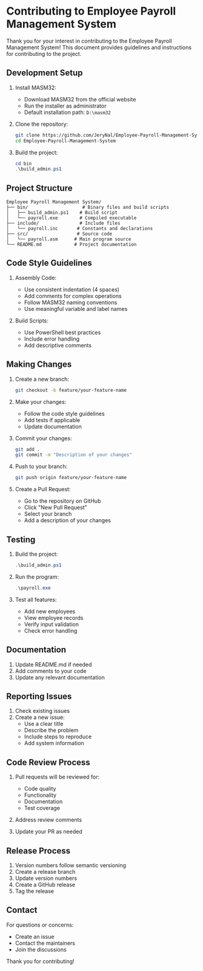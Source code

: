 # Contributing to Employee Payroll Management System

Thank you for your interest in contributing to the Employee Payroll Management System! This document provides guidelines and instructions for contributing to the project.

## Development Setup

1. Install MASM32:
   - Download MASM32 from the official website
   - Run the installer as administrator
   - Default installation path: `D:\masm32`

2. Clone the repository:
   ```bash
   git clone https://github.com/JeryNal/Employee-Payroll-Management-System.git
   cd Employee-Payroll-Management-System
   ```

3. Build the project:
   ```powershell
   cd bin
   .\build_admin.ps1
   ```

## Project Structure

```
Employee Payroll Management System/
├── bin/                    # Binary files and build scripts
│   ├── build_admin.ps1    # Build script
│   └── payroll.exe        # Compiled executable
├── include/               # Include files
│   └── payroll.inc       # Constants and declarations
├── src/                  # Source code
│   └── payroll.asm      # Main program source
└── README.md            # Project documentation
```

## Code Style Guidelines

1. Assembly Code:
   - Use consistent indentation (4 spaces)
   - Add comments for complex operations
   - Follow MASM32 naming conventions
   - Use meaningful variable and label names

2. Build Scripts:
   - Use PowerShell best practices
   - Include error handling
   - Add descriptive comments

## Making Changes

1. Create a new branch:
   ```bash
   git checkout -b feature/your-feature-name
   ```

2. Make your changes:
   - Follow the code style guidelines
   - Add tests if applicable
   - Update documentation

3. Commit your changes:
   ```bash
   git add .
   git commit -m "Description of your changes"
   ```

4. Push to your branch:
   ```bash
   git push origin feature/your-feature-name
   ```

5. Create a Pull Request:
   - Go to the repository on GitHub
   - Click "New Pull Request"
   - Select your branch
   - Add a description of your changes

## Testing

1. Build the project:
   ```powershell
   .\build_admin.ps1
   ```

2. Run the program:
   ```powershell
   .\payroll.exe
   ```

3. Test all features:
   - Add new employees
   - View employee records
   - Verify input validation
   - Check error handling

## Documentation

1. Update README.md if needed
2. Add comments to your code
3. Update any relevant documentation

## Reporting Issues

1. Check existing issues
2. Create a new issue:
   - Use a clear title
   - Describe the problem
   - Include steps to reproduce
   - Add system information

## Code Review Process

1. Pull requests will be reviewed for:
   - Code quality
   - Functionality
   - Documentation
   - Test coverage

2. Address review comments
3. Update your PR as needed

## Release Process

1. Version numbers follow semantic versioning
2. Create a release branch
3. Update version numbers
4. Create a GitHub release
5. Tag the release

## Contact

For questions or concerns:
- Create an issue
- Contact the maintainers
- Join the discussions

Thank you for contributing! 